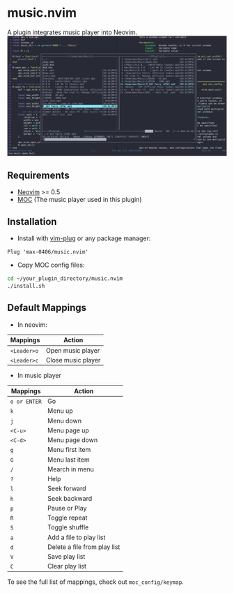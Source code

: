 # music.nvim

A plugin integrates music player into Neovim.
![floating_window](https://github.com/max-0406/music.nvim/blob/main/screenshots/floating_window.png)

## Requirements

- [Neovim](https://neovim.io/) >= 0.5
- [MOC](http://moc.daper.net/) (The music player used in this plugin)

## Installation

- Install with [vim-plug](https://github.com/junegunn/vim-plug) or any package manager:

```viml
Plug 'max-0406/music.nvim'
```
- Copy MOC config files:

```bash
cd ~/your_plugin_directory/music.nvim
./install.sh
```

## Default Mappings

- In neovim:

| Mappings    | Action             |
|-------------|--------------------|
| `<Leader>o` | Open music player  |
| `<Leader>c` | Close music player |

- In music player

| Mappings     | Action                       |
|--------------|------------------------------|
| `o or ENTER` | Go                           |
| `k`          | Menu up                      |
| `j`          | Menu down                    |
| `<C-u>`      | Menu page up                 |
| `<C-d>`      | Menu page down               |
| `g`          | Menu first item              |
| `G`          | Menu last item               |
| `/`          | Mearch in menu               |
| `?`          | Help                         |
| `l`          | Seek forward                 |
| `h`          | Seek backward                |
| `p`          | Pause or Play                |
| `R`          | Toggle repeat                |
| `S`          | Toggle shuffle               |
| `a`          | Add a file to play list      |
| `d`          | Delete a file from play list |
| `V`          | Save play list               |
| `C`          | Clear play list              |

To see the full list of mappings, check out `moc_config/keymap`.
